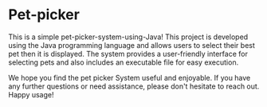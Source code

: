 # Pet-picker
This is a simple pet-picker-system-using-Java!
This project is developed using the Java programming language and allows users to select their best pet then it is displayed.
The system provides a user-friendly interface for selecting pets and also includes an executable file for easy execution.

We hope you find the pet picker System useful and enjoyable. If you have any further questions or need assistance, please don't hesitate to reach out. Happy usage!
